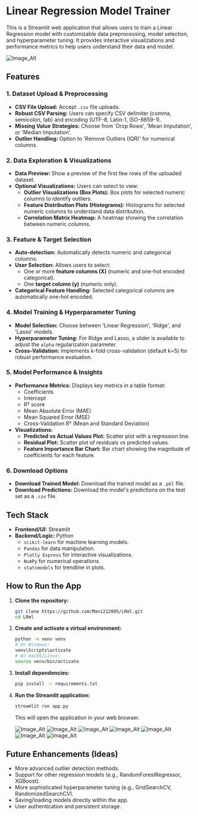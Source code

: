 # Linear Regression Model Trainer

This is a Streamlit web application that allows users to train a Linear Regression model with customizable data preprocessing, model selection, and hyperparameter tuning. It provides interactive visualizations and performance metrics to help users understand their data and model.


![Image_Alt](https://github.com/Mani212005/LRml/blob/472332cbbf84af53793f21f3267f6fc12561ab8f/Screenshot%202025-07-10%20150331.png)

## Features

### 1. Dataset Upload & Preprocessing
-   **CSV File Upload:** Accept `.csv` file uploads.
-   **Robust CSV Parsing:** Users can specify CSV delimiter (comma, semicolon, tab) and encoding (UTF-8, Latin-1, ISO-8859-1).
-   **Missing Value Strategies:** Choose from 'Drop Rows', 'Mean Imputation', or 'Median Imputation'.
-   **Outlier Handling:** Option to 'Remove Outliers (IQR)' for numerical columns.

### 2. Data Exploration & Visualizations
-   **Data Preview:** Show a preview of the first few rows of the uploaded dataset.
-   **Optional Visualizations:** Users can select to view:
    -   **Outlier Visualizations (Box Plots):** Box plots for selected numeric columns to identify outliers.
    -   **Feature Distribution Plots (Histograms):** Histograms for selected numeric columns to understand data distribution.
    -   **Correlation Matrix Heatmap:** A heatmap showing the correlation between numeric columns.

### 3. Feature & Target Selection
-   **Auto-detection:** Automatically detects numeric and categorical columns.
-   **User Selection:** Allows users to select:
    -   One or more **feature columns (X)** (numeric and one-hot encoded categorical).
    -   One **target column (y)** (numeric only).
-   **Categorical Feature Handling:** Selected categorical columns are automatically one-hot encoded.

### 4. Model Training & Hyperparameter Tuning
-   **Model Selection:** Choose between 'Linear Regression', 'Ridge', and 'Lasso' models.
-   **Hyperparameter Tuning:** For Ridge and Lasso, a slider is available to adjust the `alpha` regularization parameter.
-   **Cross-Validation:** Implements k-fold cross-validation (default k=5) for robust performance evaluation.

### 5. Model Performance & Insights
-   **Performance Metrics:** Displays key metrics in a table format:
    -   Coefficients
    -   Intercept
    -   R² score
    -   Mean Absolute Error (MAE)
    -   Mean Squared Error (MSE)
    -   Cross-Validation R² (Mean and Standard Deviation)
-   **Visualizations:**
    -   **Predicted vs Actual Values Plot:** Scatter plot with a regression line.
    -   **Residual Plot:** Scatter plot of residuals vs predicted values.
    -   **Feature Importance Bar Chart:** Bar chart showing the magnitude of coefficients for each feature.

### 6. Download Options
-   **Download Trained Model:** Download the trained model as a `.pkl` file.
-   **Download Predictions:** Download the model's predictions on the test set as a `.csv` file.

## Tech Stack

-   **Frontend/UI:** Streamlit
-   **Backend/Logic:** Python
    -   `scikit-learn` for machine learning models.
    -   `Pandas` for data manipulation.
    -   `Plotly Express` for interactive visualizations.
    -   `NumPy` for numerical operations.
    -   `statsmodels` for trendline in plots.

## How to Run the App

1.  **Clone the repository:**
    ```bash
    git clone https://github.com/Mani212005/LRml.git
    cd LRml
    ```

2.  **Create and activate a virtual environment:**
    ```bash
    python -m venv venv
    # On Windows:
    venv\Scripts\activate
    # On macOS/Linux:
    source venv/bin/activate
    ```

3.  **Install dependencies:**
    ```bash
    pip install -r requirements.txt
    ```

4.  **Run the Streamlit application:**
    ```bash
    streamlit run app.py
    ```

    This will open the application in your web browser.
    
    ![Image_Alt](https://github.com/Mani212005/LRml/blob/e5bd028b1f6e17933dcafc338177f8564873e83a/2.png)
    ![Image_Alt](https://github.com/Mani212005/LRml/blob/e5bd028b1f6e17933dcafc338177f8564873e83a/3.png)
    ![Image_Alt](https://github.com/Mani212005/LRml/blob/e5bd028b1f6e17933dcafc338177f8564873e83a/4.png)
    ![Image_Alt](https://github.com/Mani212005/LRml/blob/e5bd028b1f6e17933dcafc338177f8564873e83a/5.png)
    ![Image_Alt](https://github.com/Mani212005/LRml/blob/9184712cb6b65ca3da83ef2c988aedad1e712db9/6.png)
    ![Image_Alt](https://github.com/Mani212005/LRml/blob/430ffb3dea65480c71b1a04c60df0eed24a46147/7.png)
    ![Image_Alt](https://github.com/Mani212005/LRml/blob/430ffb3dea65480c71b1a04c60df0eed24a46147/8.png)
    
## Future Enhancements (Ideas)

-   More advanced outlier detection methods.
-   Support for other regression models (e.g., RandomForestRegressor, XGBoost).
-   More sophisticated hyperparameter tuning (e.g., GridSearchCV, RandomizedSearchCV).
-   Saving/loading models directly within the app.
-   User authentication and persistent storage.
